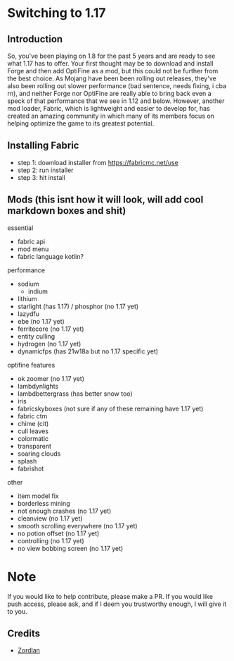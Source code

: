 # Switching to 1.17

## Introduction

So, you've been playing on 1.8 for the past 5 years and are ready to see what 1.17 has to offer. Your first thought may be to download and install Forge and then add OptiFine as a mod, but this could not be further from the best choice. As Mojang have been been rolling out releases, they've also been rolling out slower performance (bad sentence, needs fixing, i cba rn), and neither Forge nor OptiFine are really able to bring back even a speck of that performance that we see in 1.12 and below. However, another mod loader, Fabric, which is lightweight and easier to develop for, has created an amazing community in which many of its members focus on helping optimize the game to its greatest potential.

## Installing Fabric

- step 1: download installer from https://fabricmc.net/use
- step 2: run installer
- step 3: hit install

## Mods (this isnt how it will look, will add cool markdown boxes and shit)

essential
- fabric api
- mod menu
- fabric language kotlin?

performance
- sodium
  - indium
- lithium
- starlight (has 1.17) / phosphor (no 1.17 yet)
- lazydfu
- ebe (no 1.17 yet)
- ferritecore (no 1.17 yet)
- entity culling
- hydrogen (no 1.17 yet)
- dynamicfps (has 21w18a but no 1.17 specific yet)

optifine features
- ok zoomer (no 1.17 yet)
- lambdynlights
- lambdbettergrass (has better snow too)
- iris
- fabricskyboxes
(not sure if any of these remaining have 1.17 yet)
- fabric ctm
- chime (cit)
- cull leaves
- colormatic
- transparent
- soaring clouds
- splash
- fabrishot

other
- item model fix
- borderless mining
- not enough crashes (no 1.17 yet)
- cleanview (no 1.17 yet)
- smooth scrolling everywhere (no 1.17 yet)
- no potion offset (no 1.17 yet)
- controlling (no 1.17 yet)
- no view bobbing screen (no 1.17 yet)

# Note

If you would like to help contribute, please make a PR. If you would like push access, please ask, and if I deem you trustworthy enough, I will give it to you.

## Credits

- [Zordlan](https://github.com/Zordlan)
